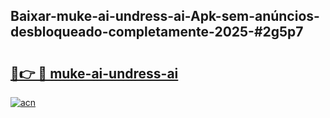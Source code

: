 ## Baixar-muke-ai-undress-ai-Apk-sem-anúncios-desbloqueado-completamente-2025-#2g5p7

# <h2><a href="https://ainizakaria.my?title=muke-ai-undress-ai&ref=20M">🔗👉 🔴 muke-ai-undress-ai</a></h2>

[![acn](https://github.com/user-attachments/assets/0f9c940e-d8b0-45ae-aac7-cd30a18b3e1c)](https://ainizakaria.my?title=muke-ai-undress-ai&ref=20M)

